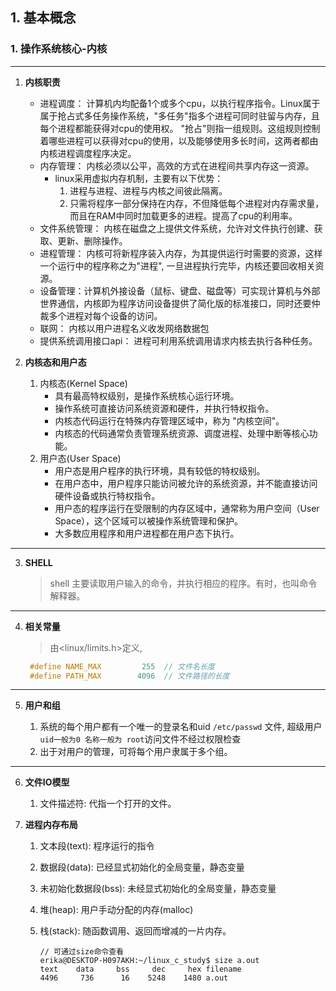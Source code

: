 
## 1. 基本概念

### 1. 操作系统核心-内核

----

1. **内核职责**
    - 进程调度： 计算机内均配备1个或多个cpu，以执行程序指令。Linux属于属于抢占式多任务操作系统，"多任务"指多个进程可同时驻留与内存，且每个进程都能获得对cpu的使用权。 "抢占"则指一组规则。这组规则控制着哪些进程可以获得对cpu的使用，以及能够使用多长时间，这两者都由内核进程调度程序决定。 
    - 内存管理： 内核必须以公平，高效的方式在进程间共享内存这一资源。
      - linux采用虚拟内存机制，主要有以下优势： 
          1. 进程与进程、进程与内核之间彼此隔离。
          2. 只需将程序一部分保持在内存，不但降低每个进程对内存需求量，而且在RAM中同时加载更多的进程。提高了cpu的利用率。
    - 文件系统管理： 内核在磁盘之上提供文件系统，允许对文件执行创建、获取、更新、删除操作。
    - 进程管理： 内核可将新程序装入内存，为其提供运行时需要的资源，这样一个运行中的程序称之为"进程", 一旦进程执行完毕，内核还要回收相关资源。
    - 设备管理：计算机外接设备（鼠标、键盘、磁盘等）可实现计算机与外部世界通信，内核即为程序访问设备提供了简化版的标准接口，同时还要仲裁多个进程对每个设备的访问。
    - 联网： 内核以用户进程名义收发网络数据包
    - 提供系统调用接口api： 进程可利用系统调用请求内核去执行各种任务。

2. **内核态和用户态**
   
    1. 内核态(Kernel Space)
       - 具有最高特权级别，是操作系统核心运行环境。
       - 操作系统可直接访问系统资源和硬件，并执行特权指令。
       - 内核态代码运行在特殊内存管理区域中，称为 "内核空间"。
       - 内核态的代码通常负责管理系统资源、调度进程、处理中断等核心功能。
    2. 用户态(User Space)
       - 用户态是用户程序的执行环境，具有较低的特权级别。
       - 在用户态中，用户程序只能访问被允许的系统资源，并不能直接访问硬件设备或执行特权指令。
       - 用户态的程序运行在受限制的内存区域中，通常称为用户空间（User Space），这个区域可以被操作系统管理和保护。
       - 大多数应用程序和用户进程都在用户态下执行。

---
3. **SHELL**
   
   >shell 主要读取用户输入的命令，并执行相应的程序。有时，也叫命令解释器。

---
4. **相关常量**
   
   > 由<linux/limits.h>定义,
   ```c
    #define NAME_MAX         255  // 文件名长度
    #define PATH_MAX        4096  // 文件路径的长度
   ```

---
5. **用户和组**
   
    1. 系统的每个用户都有一个唯一的登录名和uid `/etc/passwd` 文件, 超级用户`uid一般为0 名称一般为 root`访问文件不经过权限检查
    2. 出于对用户的管理，可将每个用户隶属于多个组。
---
6. **文件IO模型**
   
   1.  文件描述符: 代指一个打开的文件。

7.  **进程内存布局**
    1. 文本段(text): 程序运行的指令
    2. 数据段(data): 已经显式初始化的全局变量，静态变量
    3. 未初始化数据段(bss): 未经显式初始化的全局变量，静态变量
    4. 堆(heap): 用户手动分配的内存(malloc)
    5. 栈(stack): 随函数调用、返回而增减的一片内存。

        ```
        // 可通过size命令查看
        erika@DESKTOP-H097AKH:~/linux_c_study$ size a.out
        text    data     bss     dec     hex filename
        4496     736      16    5248    1480 a.out
        ```